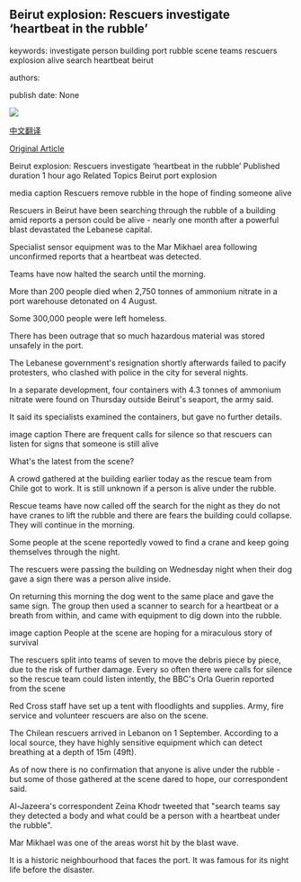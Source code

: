 ## Beirut explosion: Rescuers investigate ‘heartbeat in the rubble’

keywords: investigate person building port rubble scene teams rescuers explosion alive search heartbeat beirut

authors: 

publish date: None

![](https://ichef.bbci.co.uk/news/1024/branded_news/7D85/production/_114233123_mediaitem114233055.jpg)

[中文翻译](Beirut%20explosion%3A%20Rescuers%20investigate%20%E2%80%98heartbeat%20in%20the%20rubble%E2%80%99_zh.md)

[Original Article](https://www.bbc.com/news/world-middle-east-54014940)

Beirut explosion: Rescuers investigate ‘heartbeat in the rubble’ Published duration 1 hour ago Related Topics Beirut port explosion

media caption Rescuers remove rubble in the hope of finding someone alive

Rescuers in Beirut have been searching through the rubble of a building amid reports a person could be alive - nearly one month after a powerful blast devastated the Lebanese capital.

Specialist sensor equipment was to the Mar Mikhael area following unconfirmed reports that a heartbeat was detected.

Teams have now halted the search until the morning.

More than 200 people died when 2,750 tonnes of ammonium nitrate in a port warehouse detonated on 4 August.

Some 300,000 people were left homeless.

There has been outrage that so much hazardous material was stored unsafely in the port.

The Lebanese government's resignation shortly afterwards failed to pacify protesters, who clashed with police in the city for several nights.

In a separate development, four containers with 4.3 tonnes of ammonium nitrate were found on Thursday outside Beirut's seaport, the army said.

It said its specialists examined the containers, but gave no further details.

image caption There are frequent calls for silence so that rescuers can listen for signs that someone is still alive

What's the latest from the scene?

A crowd gathered at the building earlier today as the rescue team from Chile got to work. It is still unknown if a person is alive under the rubble.

Rescue teams have now called off the search for the night as they do not have cranes to lift the rubble and there are fears the building could collapse. They will continue in the morning.

Some people at the scene reportedly vowed to find a crane and keep going themselves through the night.

The rescuers were passing the building on Wednesday night when their dog gave a sign there was a person alive inside.

On returning this morning the dog went to the same place and gave the same sign. The group then used a scanner to search for a heartbeat or a breath from within, and came with equipment to dig down into the rubble.

image caption People at the scene are hoping for a miraculous story of survival

The rescuers split into teams of seven to move the debris piece by piece, due to the risk of further damage. Every so often there were calls for silence so the rescue team could listen intently, the BBC's Orla Guerin reported from the scene

Red Cross staff have set up a tent with floodlights and supplies. Army, fire service and volunteer rescuers are also on the scene.

The Chilean rescuers arrived in Lebanon on 1 September. According to a local source, they have highly sensitive equipment which can detect breathing at a depth of 15m (49ft).

As of now there is no confirmation that anyone is alive under the rubble - but some of those gathered at the scene dared to hope, our correspondent said.

Al-Jazeera's correspondent Zeina Khodr tweeted that "search teams say they detected a body and what could be a person with a heartbeat under the rubble".

Mar Mikhael was one of the areas worst hit by the blast wave.

It is a historic neighbourhood that faces the port. It was famous for its night life before the disaster.